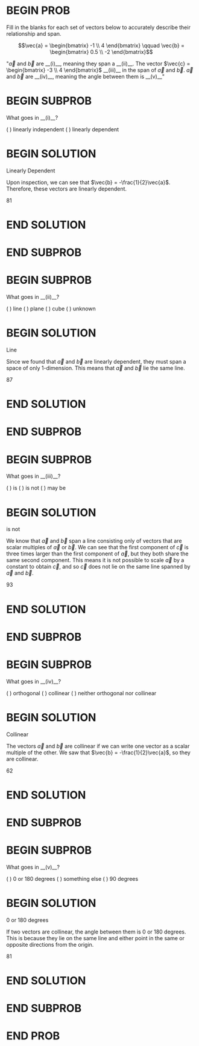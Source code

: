 # BEGIN PROB

Fill in the blanks for each set of vectors below to accurately describe their relationship and span.

$$\vec{a} = \begin{bmatrix} -1 \\ 4 \end{bmatrix} \qquad \vec{b} = \begin{bmatrix} 0.5 \\ -2 \end{bmatrix}$$

"$\vec{a}$ and $\vec{b}$ are  \_\_(i)\_\_, meaning they span a  \_\_(ii)\_\_. The vector  $\vec{c} = \begin{bmatrix} -3 \\ 4 \end{bmatrix}$  \_\_(iii)\_\_ in the span of $\vec{a}$ and $\vec{b}$. $\vec{a}$ and $\vec{b}$ are  \_\_(iv)\_\_, meaning the angle between them is  \_\_(v)\_\_"

# BEGIN SUBPROB

What goes in \_\_(i)\_\_?

( ) linearly independent
( ) linearly dependent

# BEGIN SOLUTION

Linearly Dependent

Upon inspection, we can see that $\vec{b} = -\frac{1}{2}\vec{a}$. Therefore, these vectors are linearly dependent.

<average>81</average>

# END SOLUTION

# END SUBPROB

# BEGIN SUBPROB

What goes in \_\_(ii)\_\_?

( ) line
( ) plane
( ) cube
( ) unknown

# BEGIN SOLUTION

Line

Since we found that $\vec{a}$ and $\vec{b}$ are linearly dependent, they must span a space of only 1-dimension. This means that $\vec{a}$ and $\vec{b}$ lie the same line.

<average>87</average>

# END SOLUTION

# END SUBPROB

# BEGIN SUBPROB

What goes in \_\_(iii)\_\_?

( ) is
( ) is not
( ) may be

# BEGIN SOLUTION

is not

We know that $\vec{a}$ and $\vec{b}$ span a line consisting only of vectors that are scalar multiples of $\vec{a}$ or $\vec{b}$. We can see that the first component of $\vec{c}$ is three times larger than the first component of $\vec{a}$, but they both share the same second component. This means it is not possible to scale $\vec{a}$ by a constant to obtain $\vec{c}$, and so $\vec{c}$ does not lie on the same line spanned by $\vec{a}$ and $\vec{b}$.

<average>93</average>

# END SOLUTION

# END SUBPROB

# BEGIN SUBPROB

What goes in \_\_(iv)\_\_?

( ) orthogonal
( ) collinear
( ) neither orthogonal nor collinear

# BEGIN SOLUTION

Collinear

The vectors $\vec{a}$ and $\vec{b}$ are collinear if we can write one vector as a scalar multiple of the other. We saw that $\vec{b} = -\frac{1}{2}\vec{a}$, so they are collinear.

<average>62</average>

# END SOLUTION

# END SUBPROB

# BEGIN SUBPROB

What goes in \_\_(v)\_\_?

( ) 0 or 180 degrees
( ) something else
( ) 90 degrees

# BEGIN SOLUTION

0 or 180 degrees

If two vectors are collinear, the angle between them is 0 or 180 degrees. This is because they lie on the same line and either point in the same or opposite directions from the origin. 

<average>81</average>

# END SOLUTION

# END SUBPROB

# END PROB